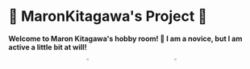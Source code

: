 # 🐾 MaronKitagawa's Project 🐾

**Welcome to Maron Kitagawa's hobby room! 🐾 I am a novice, but I am active a little bit at will!**

<div style="display: flex; justify-content: space-evenly;">
  <a href="https://github.com/MaronKitagawa">
    <img src="https://github-readme-stats.vercel.app/api?username=MaronKitagawa&show_icons=true&bg_color=ffffff&title_color=333333&text_color=333333&icon_color=333333" width="45%" height="auto" />
  </a>
  <a href="https://github.com/MaronKitagawa/github-readme-stats">
    <img src="https://github-readme-stats.vercel.app/api/top-langs/?username=MaronKitagawa&layout=donut" width="45%" height="auto" />
  </a>
</div>
